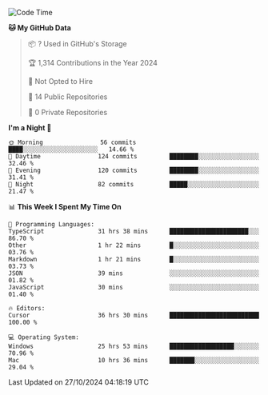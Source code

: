 <!--START_SECTION:waka-->
![Code Time](http://img.shields.io/badge/Code%20Time-6%2C281%20hrs%2031%20mins-blue)

**🐱 My GitHub Data** 

> 📦 ? Used in GitHub's Storage 
 > 
> 🏆 1,314 Contributions in the Year 2024
 > 
> 🚫 Not Opted to Hire
 > 
> 📜 14 Public Repositories 
 > 
> 🔑 0 Private Repositories 
 > 
**I'm a Night 🦉** 

```text
🌞 Morning                56 commits          ████░░░░░░░░░░░░░░░░░░░░░   14.66 % 
🌆 Daytime                124 commits         ████████░░░░░░░░░░░░░░░░░   32.46 % 
🌃 Evening                120 commits         ████████░░░░░░░░░░░░░░░░░   31.41 % 
🌙 Night                  82 commits          █████░░░░░░░░░░░░░░░░░░░░   21.47 % 
```


📊 **This Week I Spent My Time On** 

```text
💬 Programming Languages: 
TypeScript               31 hrs 38 mins      ██████████████████████░░░   86.70 % 
Other                    1 hr 22 mins        █░░░░░░░░░░░░░░░░░░░░░░░░   03.76 % 
Markdown                 1 hr 21 mins        █░░░░░░░░░░░░░░░░░░░░░░░░   03.73 % 
JSON                     39 mins             ░░░░░░░░░░░░░░░░░░░░░░░░░   01.82 % 
JavaScript               30 mins             ░░░░░░░░░░░░░░░░░░░░░░░░░   01.40 % 

🔥 Editors: 
Cursor                   36 hrs 30 mins      █████████████████████████   100.00 % 

💻 Operating System: 
Windows                  25 hrs 53 mins      ██████████████████░░░░░░░   70.96 % 
Mac                      10 hrs 36 mins      ███████░░░░░░░░░░░░░░░░░░   29.04 % 
```


 Last Updated on 27/10/2024 04:18:19 UTC
<!--END_SECTION:waka-->

